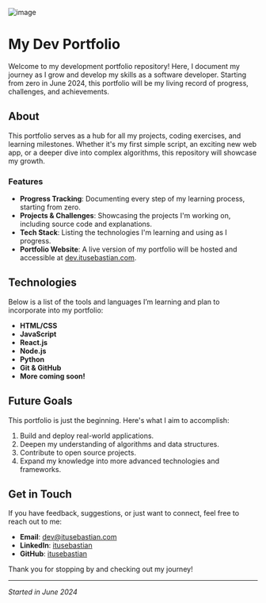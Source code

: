 ![image](https://github.com/user-attachments/assets/bfa44066-044a-4383-85c3-939a8fef3bc3)

# My Dev Portfolio

Welcome to my development portfolio repository! Here, I document my journey as I grow and develop my skills as a software developer. Starting from zero in June 2024, this portfolio will be my living record of progress, challenges, and achievements.

## About

This portfolio serves as a hub for all my projects, coding exercises, and learning milestones. Whether it's my first simple script, an exciting new web app, or a deeper dive into complex algorithms, this repository will showcase my growth.

### Features

- **Progress Tracking**: Documenting every step of my learning process, starting from zero.
- **Projects & Challenges**: Showcasing the projects I'm working on, including source code and explanations.
- **Tech Stack**: Listing the technologies I'm learning and using as I progress.
- **Portfolio Website**: A live version of my portfolio will be hosted and accessible at [dev.itusebastian.com](https://dev.itusebastian.com).

## Technologies

Below is a list of the tools and languages I’m learning and plan to incorporate into my portfolio:

- **HTML/CSS**
- **JavaScript**
- **React.js**
- **Node.js**
- **Python**
- **Git & GitHub**
- **More coming soon!**

## Future Goals

This portfolio is just the beginning. Here's what I aim to accomplish:

1. Build and deploy real-world applications.
2. Deepen my understanding of algorithms and data structures.
3. Contribute to open source projects.
4. Expand my knowledge into more advanced technologies and frameworks.

## Get in Touch

If you have feedback, suggestions, or just want to connect, feel free to reach out to me:

- **Email**: dev@itusebastian.com
- **LinkedIn**: [itusebastian](https://www.linkedin.com/in/itusebastian)
- **GitHub**: [itusebastian](https://github.com/itusebastian)

Thank you for stopping by and checking out my journey!

---
_Started in June 2024_
